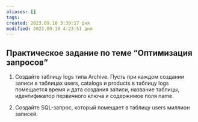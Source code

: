 ```yaml
---
aliases: []
tags:
created: 2023.09.10 3:39:17 дня
modified: 2023.09.10 4:23:51 дня
---
```


## Практическое задание по теме “Оптимизация запросов”

1. Создайте таблицу logs типа Archive.
   Пусть при каждом создании записи в таблицах users, catalogs и products в таблицу logs помещается время и дата создания записи, название таблицы, идентификатор первичного ключа и содержимое поля name.

2. Создайте SQL-запрос, который помещает в таблицу users миллион записей.
